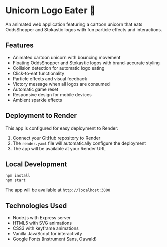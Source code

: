 # Unicorn Logo Eater 🦄

An animated web application featuring a cartoon unicorn that eats OddsShopper and Stokastic logos with fun particle effects and interactions.

## Features

- Animated cartoon unicorn with bouncing movement
- Floating OddsShopper and Stokastic logos with brand-accurate styling
- Collision detection for automatic logo eating
- Click-to-eat functionality
- Particle effects and visual feedback
- Victory message when all logos are consumed
- Automatic game reset
- Responsive design for mobile devices
- Ambient sparkle effects

## Deployment to Render

This app is configured for easy deployment to Render:

1. Connect your GitHub repository to Render
2. The `render.yaml` file will automatically configure the deployment
3. The app will be available at your Render URL

## Local Development

```bash
npm install
npm start
```

The app will be available at `http://localhost:3000`

## Technologies Used

- Node.js with Express server
- HTML5 with SVG animations
- CSS3 with keyframe animations
- Vanilla JavaScript for interactivity
- Google Fonts (Instrument Sans, Oswald)